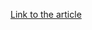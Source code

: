 [Link to the article](https://www.bleepingcomputer.com/news/microsoft/microsoft-now-testing-hotpatch-on-windows-11-24h2-and-windows-365/)
